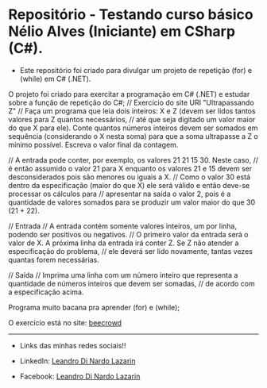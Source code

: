 # Repositório - Testando curso básico Nélio Alves (Iniciante) em CSharp (C#).

* Este repositório foi criado para divulgar um projeto de repetição (for) e (while) em C# (.NET).

O projeto foi criado para exercitar a programação em C# (.NET) e estudar sobre a função de repetição do C#; 
// Exercício do site URI "Ultrapassando Z"
// Faça um programa que leia dois inteiros: X e Z (devem ser lidos tantos valores para Z quantos necessários, 
// até que seja digitado um valor maior do que X para ele). Conte quantos números inteiros devem ser somados em sequência (considerando o X nesta soma) para que a soma ultrapasse a Z o mínimo possível. Escreva o valor final da contagem.

// A entrada pode conter, por exemplo, os valores 21 21 15 30. Neste caso, 
// é então assumido o valor 21 para X enquanto os valores 21 e 15 devem ser desconsiderados pois são menores ou iguais a X. 
// Como o valor 30 está dentro da especificação (maior do que X) ele será válido e então deve-se processar os cálculos para 
// apresentar na saída o valor 2, pois é a quantidade de valores somados para se produzir um valor maior do que 30 (21 + 22).

// Entrada
// A entrada contém somente valores inteiros, um por linha, podendo ser positivos ou negativos. 
// O primeiro valor da entrada será o valor de X. A próxima linha da entrada irá conter Z. Se Z não atender a especificação do problema, 
// ele deverá ser lido novamente, tantas vezes quantas forem necessárias.

// Saída
// Imprima uma linha com um número inteiro que representa a quantidade de números inteiros que devem ser somadas, 
// de acordo com a especificação acima.

Programa muito bacana pra aprender (for) e (while);

O exercício está no site: [beecrowd](https://www.beecrowd.com.br/judge/pt)

**********************************************************************************

* Links das minhas redes sociais!!

* LinkedIn: 
[Leandro Di Nardo Lazarin](https://www.linkedin.com/in/leandro-di-nardo-lazarin-694a59236/)

* Facebook:
[Leandro Di Nardo Lazarin](https://www.facebook.com/leandro.dinardolazarin)

